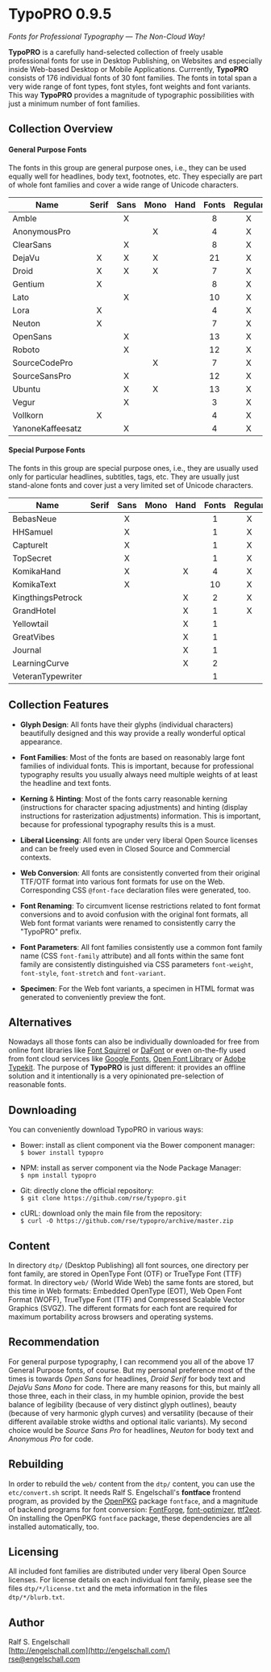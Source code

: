
TypoPRO 0.9.5
=============

*Fonts for Professional Typography &mdash; The Non-Cloud Way!*

**TypoPRO** is a carefully hand-selected collection of freely usable
professional fonts for use in Desktop Publishing, on Websites and
especially inside Web-based Desktop or Mobile Applications. Currrently,
**TypoPRO** consists of 176 individual fonts of 30 font families. The
fonts in total span a very wide range of font types, font styles, font
weights and font variants. This way **TypoPRO** provides a magnitude of
typographic possibilities with just a minimum number of font families.

Collection Overview
-------------------

#### General Purpose Fonts

The fonts in this group are general purpose ones, i.e., they can be used
equally well for headlines, body text, footnotes, etc. They especially
are part of whole font families and cover a wide range of Unicode
characters.

Name             |Serif|Sans|Mono|Hand|Fonts|Regular|Italic|Cond|Thin|Medium|Normal|Bold|Black
-----------------|:---:|:--:|:--:|:--:|:---:|:-----:|:----:|:--:|:--:|:----:|:----:|:--:|:---:
Amble            |     | X  |    |    |  8  |  X    |  X   | X  | X  |      |  X   | X  |
AnonymousPro     |     |    | X  |    |  4  |  X    |  X   |    |    |      |  X   | X  |
ClearSans        |     | X  |    |    |  8  |  X    |  X   |    | X  |  X   |  X   | X  |
DejaVu           |  X  | X  | X  |    | 21  |  X    |  X   | X  | X  |      |  X   | X  |
Droid            |  X  | X  | X  |    |  7  |  X    |  X   |    |    |      |  X   | X  |
Gentium          |  X  |    |    |    |  8  |  X    |  X   |    |    |      |  X   | X  |
Lato             |     | X  |    |    | 10  |  X    |  X   |    | X  |  X   |  X   | X  | X
Lora             |  X  |    |    |    |  4  |  X    |  X   |    |    |      |  X   | X  |
Neuton           |  X  |    |    |    |  7  |  X    |  X   |    | X  |  X   |  X   | X  | X
OpenSans         |     | X  |    |    | 13  |  X    |  X   | X  |    |  X   |  X   | X  | X
Roboto           |     | X  |    |    | 12  |  X    |  X   | X  | X  |  X   |  X   | X  |
SourceCodePro    |     |    | X  |    |  7  |  X    |      |    | X  |  X   |  X   | X  | X
SourceSansPro    |     | X  |    |    | 12  |  X    |  X   |    | X  |  X   |  X   | X  | X
Ubuntu           |     | X  | X  |    | 13  |  X    |  X   | X  | X  |  X   |  X   | X  |
Vegur            |     | X  |    |    |  3  |  X    |      |    |    |  X   |  X   | X  |
Vollkorn         | X   |    |    |    |  4  |  X    |  X   |    |    |      |  X   | X  |
YanoneKaffeesatz |     | X  |    |    |  4  |  X    |      |    | X  |  X   |  X   | X  |

#### Special Purpose Fonts

The fonts in this group are special purpose ones, i.e., they are usually
used only for particular headlines, subtitles, tags, etc. They are
usually just stand-alone fonts and cover just a very limited set of
Unicode characters.

Name             |Serif|Sans|Mono|Hand|Fonts|Regular|Italic|Cond|Thin|Medium|Normal|Bold|Black
-----------------|:---:|:--:|:--:|:--:|:---:|:-----:|:----:|:--:|:--:|:----:|:----:|:--:|:---:
BebasNeue        |     | X  |    |    |  1  |  X    |      |    |    |      |      |    | X
HHSamuel         |     | X  |    |    |  1  |  X    |      |    |    |      |      |    | X
CaptureIt        |     | X  |    |    |  1  |  X    |      |    |    |      |      |    | X
TopSecret        |     | X  |    |    |  1  |  X    |      |    |    |      |      |    | X
KomikaHand       |     | X  |    | X  |  4  |  X    |  X   |    |    |      |  X   | X  |
KomikaText       |     | X  |    |    | 10  |  X    |  X   |    | X  |      |  X   | X  |
KingthingsPetrock|     |    |    | X  |  2  |  X    |      |    | X  |      |  X   |    |
GrandHotel       |     |    |    | X  |  1  |  X    |      |    |    |      |  X   |    |
Yellowtail       |     |    |    | X  |  1  |       |  X   |    |    |      |  X   |    |
GreatVibes       |     |    |    | X  |  1  |       |  X   |    |    |      |  X   |    |
Journal          |     |    |    | X  |  1  |       |  X   |    |    |      |  X   |    |
LearningCurve    |     |    |    | X  |  2  |       |  X   |    | X  |      |  X   |    |
VeteranTypewriter|     |    |    |    |  1  |       |      |    |    |      |  X   |    |

Collection Features
-------------------

- **Glyph Design**:
  All fonts have their glyphs (individual characters) beautifully
  designed and this way provide a really wonderful optical appearance.

- **Font Families**:
  Most of the fonts are based on reasonably large font families of
  individual fonts. This is important, because for professional
  typography results you usually always need multiple weights of at
  least the headline and text fonts.

- **Kerning** & **Hinting**:
  Most of the fonts carry reasonable kerning (instructions for
  character spacing adjustments) and hinting (display instructions for
  rasterization adjustments) information. This is important, because for
  professional typography results this is a must.

- **Liberal Licensing**:
  All fonts are under very liberal Open Source licenses and can be
  freely used even in Closed Source and Commercial contexts.

- **Web Conversion**:
  All fonts are consistently converted from their original TTF/OTF
  format into various font formats for use on the Web. Corresponding
  CSS `@font-face` declaration files were generated, too.

- **Font Renaming**:
  To circumvent license restrictions related to font format conversions
  and to avoid confusion with the original font formats, all Web font
  format variants were renamed to consistently carry the "TypoPRO"
  prefix.

- **Font Parameters**:
  All font families consistently use a common font family name (CSS
  `font-family` attribute) and all fonts within the same font family
  are consistently distinguished via CSS parameters `font-weight`,
  `font-style`, `font-stretch` and `font-variant`.

- **Specimen**:
  For the Web font variants, a specimen in HTML format was generated to
  conveniently preview the font.

Alternatives
------------

Nowadays all those fonts can also be individually
downloaded for free from online font libraries like
[Font Squirrel](http://www.fontsquirrel.com/) or
[DaFont](http://www.dafont.com/) or even on-the-fly used from font
cloud services like [Google Fonts](http://www.google.com/fonts),
[Open Font Library](http://openfontlibrary.org/) or
[Adobe Typekit](https://typekit.com/). The purpose of **TypoPRO** is just
different: it provides an offline solution and it intentionally
is a very opinionated pre-selection of reasonable fonts.

Downloading
-----------

You can conveniently download TypoPRO in various ways:

- Bower: install as client component via the Bower component manager:<br/>
  `$ bower install typopro`

- NPM: install as server component via the Node Package Manager:<br/>
  `$ npm install typopro`

- Git: directly clone the official repository:<br/>
  `$ git clone https://github.com/rse/typopro.git`

- cURL: download only the main file from the repository:<br/>
  `$ curl -O https://github.com/rse/typopro/archive/master.zip`

Content
-------

In directory `dtp/` (Desktop Publishing) all font sources, one directory
per font family, are stored in OpenType Font (OTF) or TrueType Font
(TTF) format. In directory `web/` (World Wide Web) the same fonts are
stored, but this time in Web formats: Embedded OpenType (EOT), Web Open
Font Format (WOFF), TrueType Font (TTF) and Compressed Scalable Vector
Graphics (SVGZ). The different formats for each font are required for
maximum portability across browsers and operating systems.

Recommendation
--------------

For general purpose typography, I can recommend you all of the above 17
General Purpose fonts, of course. But my personal preference most of
the times is towards *Open Sans* for headlines, *Droid Serif* for body
text and *DejaVu Sans Mono* for code. There are many reasons for this,
but mainly all those three, each in their class, in my humble opinion,
provide the best balance of legibility (because of very distinct
glyph outlines), beauty (because of very harmonic glyph curves) and
versatility (because of their different available stroke widths and
optional italic variants). My second choice would be *Source Sans Pro*
for headlines, *Neuton* for body text and *Anonymous Pro* for code.

Rebuilding
----------

In order to rebuild the `web/` content from the `dtp/` content,
you can use the `etc/convert.sh` script. It needs Ralf S. Engelschall's **fontface**
frontend program, as provided by the [OpenPKG](http://www.openpkg.org/) package `fontface`,
and a magnitude of backend programs for font conversion: [FontForge](http://fontforge.org/),
[font-optimizer](http://bitbucket.org/philip/font-optimizer/), [ttf2eot](http://ttf2eot.googlecode.com/).
On installing the OpenPKG `fontface` package, these dependencies are all installed automatically, too.

Licensing
---------

All included font families are distributed under very liberal Open Source licenses.
For license details on each individual font family, please see the files
`dtp/*/license.txt` and the meta information in the files `dtp/*/blurb.txt`.

Author
------

Ralf S. Engelschall<br/>
[http://engelschall.com](http://engelschall.com/)<br/>
[rse@engelschall.com](mailto:rse@engelschall.com)

